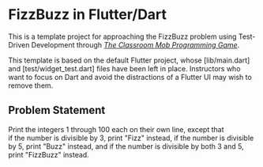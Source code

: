# FizzBuzz in Flutter/Dart

This is a template project for approaching the FizzBuzz problem using Test-Driven Development
through [_The Classroom Mob Programming Game_](https://doctor-g.github.io/classroom_mob/).

This template is based on the default Flutter project, whose [lib/main.dart] and 
[test/widget_test.dart] files have been left in place. Instructors who want to focus on Dart
and avoid the distractions of a Flutter UI may wish to remove them.

## Problem Statement

Print the integers 1 through 100 each on their own line, except that  
if the number is divisible by 3, print "Fizz" instead,
if the number is divisible by 5, print "Buzz" instead,
and if the number is divisible by both 3 and 5, print "FizzBuzz" instead.

